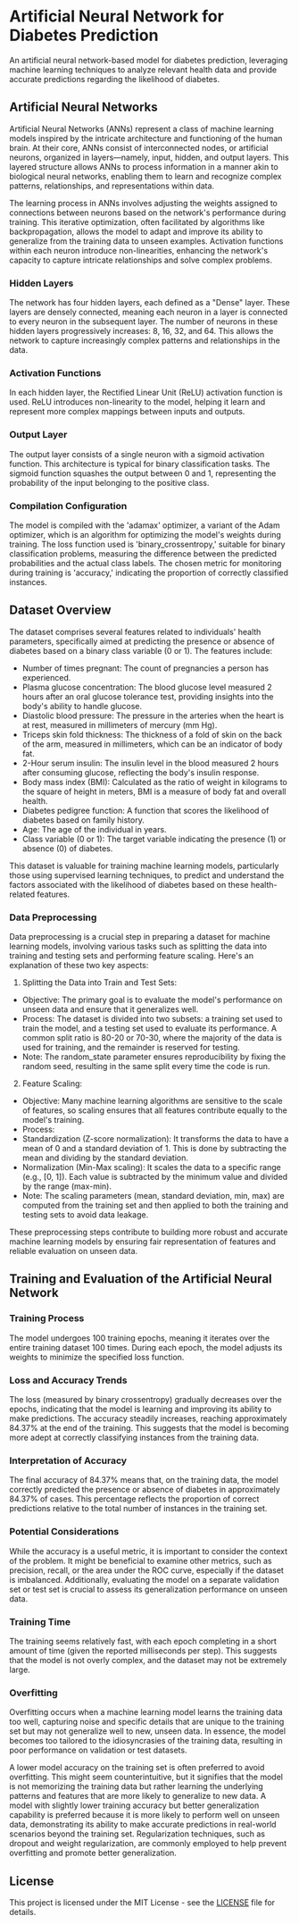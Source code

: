 # Artificial Neural Network for Diabetes Prediction

An artificial neural network-based model for diabetes prediction, leveraging machine learning techniques to analyze relevant health data and provide accurate predictions regarding the likelihood of diabetes.

## Artificial Neural Networks

Artificial Neural Networks (ANNs) represent a class of machine learning models inspired by the intricate architecture and functioning of the human brain. At their core, ANNs consist of interconnected nodes, or artificial neurons, organized in layers—namely, input, hidden, and output layers. This layered structure allows ANNs to process information in a manner akin to biological neural networks, enabling them to learn and recognize complex patterns, relationships, and representations within data.

The learning process in ANNs involves adjusting the weights assigned to connections between neurons based on the network's performance during training. This iterative optimization, often facilitated by algorithms like backpropagation, allows the model to adapt and improve its ability to generalize from the training data to unseen examples. Activation functions within each neuron introduce non-linearities, enhancing the network's capacity to capture intricate relationships and solve complex problems.

### Hidden Layers

The network has four hidden layers, each defined as a "Dense" layer. These layers are densely connected, meaning each neuron in a layer is connected to every neuron in the subsequent layer.
The number of neurons in these hidden layers progressively increases: 8, 16, 32, and 64. This allows the network to capture increasingly complex patterns and relationships in the data.

### Activation Functions

In each hidden layer, the Rectified Linear Unit (ReLU) activation function is used. ReLU introduces non-linearity to the model, helping it learn and represent more complex mappings between inputs and outputs.

### Output Layer

The output layer consists of a single neuron with a sigmoid activation function. This architecture is typical for binary classification tasks. The sigmoid function squashes the output between 0 and 1, representing the probability of the input belonging to the positive class.

### Compilation Configuration

The model is compiled with the 'adamax' optimizer, a variant of the Adam optimizer, which is an algorithm for optimizing the model's weights during training.
The loss function used is 'binary_crossentropy,' suitable for binary classification problems, measuring the difference between the predicted probabilities and the actual class labels.
The chosen metric for monitoring during training is 'accuracy,' indicating the proportion of correctly classified instances.

## Dataset Overview

The dataset comprises several features related to individuals' health parameters, specifically aimed at predicting the presence or absence of diabetes based on a binary class variable (0 or 1). The features include:

- Number of times pregnant: The count of pregnancies a person has experienced.
- Plasma glucose concentration: The blood glucose level measured 2 hours after an oral glucose tolerance test, providing insights into the body's ability to handle glucose.
- Diastolic blood pressure: The pressure in the arteries when the heart is at rest, measured in millimeters of mercury (mm Hg).
- Triceps skin fold thickness: The thickness of a fold of skin on the back of the arm, measured in millimeters, which can be an indicator of body fat.
- 2-Hour serum insulin: The insulin level in the blood measured 2 hours after consuming glucose, reflecting the body's insulin response.
- Body mass index (BMI): Calculated as the ratio of weight in kilograms to the square of height in meters, BMI is a measure of body fat and overall health.
- Diabetes pedigree function: A function that scores the likelihood of diabetes based on family history.
- Age: The age of the individual in years.
- Class variable (0 or 1): The target variable indicating the presence (1) or absence (0) of diabetes.

This dataset is valuable for training machine learning models, particularly those using supervised learning techniques, to predict and understand the factors associated with the likelihood of diabetes based on these health-related features.

### Data Preprocessing

Data preprocessing is a crucial step in preparing a dataset for machine learning models, involving various tasks such as splitting the data into training and testing sets and performing feature scaling. Here's an explanation of these two key aspects:

1. Splitting the Data into Train and Test Sets:

- Objective: The primary goal is to evaluate the model's performance on unseen data and ensure that it generalizes well.
- Process: The dataset is divided into two subsets: a training set used to train the model, and a testing set used to evaluate its performance. A common split ratio is 80-20 or 70-30, where the majority of the data is used for training, and the remainder is reserved for testing.
- Note: The random_state parameter ensures reproducibility by fixing the random seed, resulting in the same split every time the code is run.

2. Feature Scaling:

- Objective: Many machine learning algorithms are sensitive to the scale of features, so scaling ensures that all features contribute equally to the model's training.
- Process:
- Standardization (Z-score normalization): It transforms the data to have a mean of 0 and a standard deviation of 1. This is done by subtracting the mean and dividing by the standard deviation.
- Normalization (Min-Max scaling): It scales the data to a specific range (e.g., [0, 1]). Each value is subtracted by the minimum value and divided by the range (max-min).
- Note: The scaling parameters (mean, standard deviation, min, max) are computed from the training set and then applied to both the training and testing sets to avoid data leakage.

These preprocessing steps contribute to building more robust and accurate machine learning models by ensuring fair representation of features and reliable evaluation on unseen data.

## Training and Evaluation of the Artificial Neural Network

### Training Process

The model undergoes 100 training epochs, meaning it iterates over the entire training dataset 100 times. During each epoch, the model adjusts its weights to minimize the specified loss function.

### Loss and Accuracy Trends

The loss (measured by binary crossentropy) gradually decreases over the epochs, indicating that the model is learning and improving its ability to make predictions.
The accuracy steadily increases, reaching approximately 84.37% at the end of the training. This suggests that the model is becoming more adept at correctly classifying instances from the training data.

### Interpretation of Accuracy

The final accuracy of 84.37% means that, on the training data, the model correctly predicted the presence or absence of diabetes in approximately 84.37% of cases. This percentage reflects the proportion of correct predictions relative to the total number of instances in the training set.

### Potential Considerations

While the accuracy is a useful metric, it is important to consider the context of the problem. It might be beneficial to examine other metrics, such as precision, recall, or the area under the ROC curve, especially if the dataset is imbalanced.
Additionally, evaluating the model on a separate validation set or test set is crucial to assess its generalization performance on unseen data.

### Training Time

The training seems relatively fast, with each epoch completing in a short amount of time (given the reported milliseconds per step). This suggests that the model is not overly complex, and the dataset may not be extremely large.

### Overfitting

Overfitting occurs when a machine learning model learns the training data too well, capturing noise and specific details that are unique to the training set but may not generalize well to new, unseen data. In essence, the model becomes too tailored to the idiosyncrasies of the training data, resulting in poor performance on validation or test datasets.

A lower model accuracy on the training set is often preferred to avoid overfitting. This might seem counterintuitive, but it signifies that the model is not memorizing the training data but rather learning the underlying patterns and features that are more likely to generalize to new data. A model with slightly lower training accuracy but better generalization capability is preferred because it is more likely to perform well on unseen data, demonstrating its ability to make accurate predictions in real-world scenarios beyond the training set. Regularization techniques, such as dropout and weight regularization, are commonly employed to help prevent overfitting and promote better generalization.

## License

This project is licensed under the MIT License - see the [LICENSE](LICENSE) file for details.
